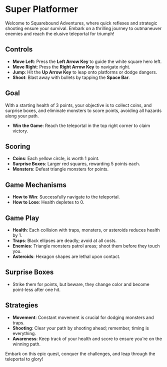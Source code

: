 # Super Platformer

Welcome to Squarebound Adventures, where quick reflexes and strategic shooting ensure your survival. Embark on a thrilling journey to outmaneuver enemies and reach the elusive teleportal for triumph!

## Controls
- **Move Left**: Press the **Left Arrow Key** to guide the white square hero left.
- **Move Right**: Press the **Right Arrow Key** to navigate right.
- **Jump**: Hit the **Up Arrow Key** to leap onto platforms or dodge dangers.
- **Shoot**: Blast away with bullets by tapping the **Space Bar**.

## Goal
With a starting health of 3 points, your objective is to collect coins, and surprise boxes, and eliminate monsters to score points, avoiding all hazards along your path.

- **Win the Game**: Reach the teleportal in the top right corner to claim victory.

## Scoring
- **Coins**: Each yellow circle, is worth 1 point.
- **Surprise Boxes**: Larger red squares, rewarding 5 points each.
- **Monsters**: Defeat triangle monsters for points.

## Game Mechanisms
- **How to Win**: Successfully navigate to the teleportal.
- **How to Lose**: Health depletes to 0.

## Game Play
- **Health**: Each collision with traps, monsters, or asteroids reduces health by 1.
- **Traps**: Black ellipses are deadly; avoid at all costs.
- **Enemies**: Triangle monsters patrol areas; shoot them before they touch you.
- **Asteroids**: Hexagon shapes are lethal upon contact.

## Surprise Boxes
- Strike them for points, but beware, they change color and become point-less after one hit.

## Strategies
- **Movement**: Constant movement is crucial for dodging monsters and traps.
- **Shooting**: Clear your path by shooting ahead; remember, timing is everything.
- **Awareness**: Keep track of your health and score to ensure you're on the winning path.

Embark on this epic quest, conquer the challenges, and leap through the teleportal to glory!
